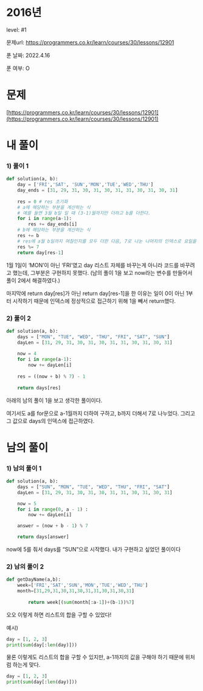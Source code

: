 # 2016년

level: #1

문제url: https://programmers.co.kr/learn/courses/30/lessons/12901

푼 날짜: 2022.4.16

푼 여부: O

# 문제

[https://programmers.co.kr/learn/courses/30/lessons/12901](https://programmers.co.kr/learn/courses/30/lessons/12901)

# 내 풀이

### 1) 풀이 1

```python
def solution(a, b):
    day = ['FRI','SAT', 'SUN','MON','TUE','WED','THU']
    day_ends = [31, 29, 31, 30, 31, 30, 31, 31, 30, 31, 30, 31]
    
    res = 0 # res 초기화
    # a에 해당하는 부분을 계산하는 식
    # 예를 들면 3월 b일 일 때 (3-1)월까지만 더하고 b를 더한다.
    for i in range(a-1): 
        res += day_ends[i]
    # b에 해당하는 부분을 계산하는 식
    res += b 
    # res에 a월 b일까지 며칠인지를 모두 더한 다음, 7로 나눈 나머지의 인덱스로 요일을 구한다
    res %= 7 
    return day[res-1]
```

1월 1일이 ‘MON’이 아닌 ‘FRI’였고 day 리스트 자체를 바꾸는게 아니라 코드를 바꾸려고 했는데, 그부분은 구현하지 못했다. (남의 풀이 1을 보고 now라는 변수를 만들어서 풀이 2에서 해결하였다.)

마지막에 return day[res]가 아닌 return day[res-1]을 한 이유는 일이 0이 아닌 1부터 시작하기 때문에 인덱스에 정상적으로 접근하기 위해 1을 빼서 return했다.

### 2) 풀이 2

```python
def solution(a, b):
    days = ["MON", "TUE", "WED", "THU", "FRI", "SAT", "SUN"]
    dayLen = [31, 29, 31, 30, 31, 30, 31, 31, 30, 31, 30, 31]
    
    now = 4
    for i in range(a-1):
        now += dayLen[i]
        
    res = ((now + b) % 7) - 1
    
    return days[res]
```

아래의 남의 풀이 1을 보고 생각한 풀이이다. 

여기서도 a를 for문으로 a-1월까지 더하여 구하고, b까지 더해서 7로 나누었다. 그리고 그 값으로 days의 인덱스에 접근하였다. 

# 남의  풀이

### 1) 남의 풀이 1

```python
def solution(a, b):
    days = ["SUN", "MON", "TUE", "WED", "THU", "FRI", "SAT"]
    dayLen = [31, 29, 31, 30, 31, 30, 31, 31, 30, 31, 30, 31]

    now = 5
    for i in range(0, a - 1) :
        now += dayLen[i]

    answer = (now + b - 1) % 7

    return days[answer]
```

now에 5를 줘서 days를 “SUN”으로 시작했다. 내가 구현하고 싶었던 풀이이다

### 2) 남의 풀이 2

```python
def getDayName(a,b):
    week=['FRI','SAT','SUN','MON','TUE','WED','THU']
    month=[31,29,31,30,31,30,31,31,30,31,30,31]
		
		return week[(sum(month[:a-1])+(b-1))%7]
```

오오 이렇게 하면 리스트의 합을 구할 수 있었다!

예시)

```python
day = [1, 2, 3]
print(sum(day[:len(day)]))
```

물론 이렇게도 리스트의 합을 구할 수 있지만, a-1까지의 값을 구해야 하기 때문에 위처럼 하는게 맞다.

```python
day = [1, 2, 3]
print(sum(day[:len(day)]))
```
